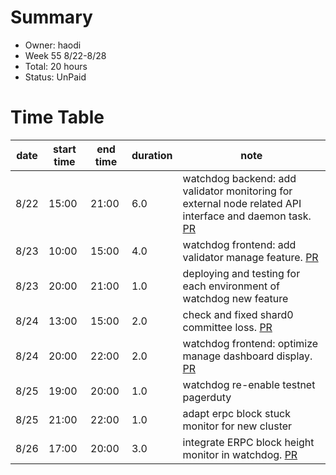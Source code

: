 # Summary
* Owner: haodi
* Week 55 8/22-8/28
* Total: 20 hours
* Status: UnPaid

# Time Table
| date  | start time  | end time | duration  |  note |
|---|---|---|---|---|
| 8/22 | 15:00 | 21:00 | 6.0 | watchdog backend: add validator monitoring for external node related API interface and daemon task. [PR](https://github.com/harmony-one/watchdog/pull/66) |
| 8/23 | 10:00 | 15:00 | 4.0 | watchdog frontend: add validator manage feature. [PR](https://github.com/harmony-one/watchdog-frontend/pull/8) |
| 8/23 | 20:00 | 21:00 | 1.0 | deploying and testing for each environment of watchdog new feature |
| 8/24 | 13:00 | 15:00 | 2.0 | check and fixed shard0 committee loss. [PR](https://github.com/harmony-one/watchdog-frontend/pull/9) |
| 8/24 | 20:00 | 22:00 | 2.0 | watchdog frontend: optimize manage dashboard display. [PR](https://github.com/harmony-one/watchdog-frontend/pull/9) |
| 8/25 | 19:00 | 20:00 | 1.0 | watchdog re-enable testnet pagerduty |
| 8/25 | 21:00 | 22:00 | 1.0 | adapt erpc block stuck monitor for new cluster |
| 8/26 | 17:00 | 20:00 | 3.0 | integrate ERPC block height monitor in watchdog. [PR](https://github.com/harmony-one/watchdog/pull/67) |

